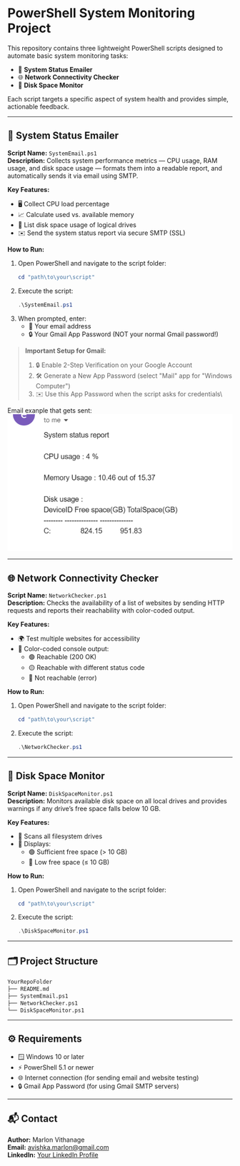 # PowerShell System Monitoring Project

This repository contains three lightweight PowerShell scripts designed to automate basic system monitoring tasks:

- 📧 **System Status Emailer**
- 🌐 **Network Connectivity Checker**
- 💾 **Disk Space Monitor**

Each script targets a specific aspect of system health and provides simple, actionable feedback.

---

## 📧 System Status Emailer

**Script Name:** `SystemEmail.ps1`\
**Description:** Collects system performance metrics — CPU usage, RAM usage, and disk space usage — formats them into a readable report, and automatically sends it via email using SMTP.

**Key Features:**

- 🖥️ Collect CPU load percentage
- 📈 Calculate used vs. available memory
- 💽 List disk space usage of logical drives
- ✉️ Send the system status report via secure SMTP (SSL)

**How to Run:**

1. Open PowerShell and navigate to the script folder:
   ```powershell
   cd "path\to\your\script"
   ```
2. Execute the script:
   ```powershell
   .\SystemEmail.ps1
   ```
3. When prompted, enter:
   - 📧 Your email address
   - 🔒 Your Gmail App Password (NOT your normal Gmail password!)

> **Important Setup for Gmail:**
>
> 1. 🔒 Enable 2-Step Verification on your Google Account
> 2. 🛠️ Generate a New App Password (select "Mail" app for "Windows Computer")
> 3. ✉️ Use this App Password when the script asks for credentials\

Email exanple that gets sent: \
![image alt](https://github.com/MarlonVithanage/Powershell-Automation-Scripts/blob/d9df823f9a97fe236a706faa41243cd89324ef70/SystemStatusEmail.png)


---

## 🌐 Network Connectivity Checker

**Script Name:** `NetworkChecker.ps1`\
**Description:** Checks the availability of a list of websites by sending HTTP requests and reports their reachability with color-coded output.

**Key Features:**

- 🌍 Test multiple websites for accessibility
- 🎨 Color-coded console output:
  - 🟢 Reachable (200 OK)
  - 🟡 Reachable with different status code
  - 🔴 Not reachable (error)

**How to Run:**

1. Open PowerShell and navigate to the script folder:
   ```powershell
   cd "path\to\your\script"
   ```
2. Execute the script:
   ```powershell
   .\NetworkChecker.ps1
   ```

---

## 💾 Disk Space Monitor

**Script Name:** `DiskSpaceMonitor.ps1`\
**Description:** Monitors available disk space on all local drives and provides warnings if any drive’s free space falls below 10 GB.

**Key Features:**

- 📂 Scans all filesystem drives
- 🎯 Displays:
  - 🟢 Sufficient free space (> 10 GB)
  - 🔴 Low free space (≤ 10 GB)

**How to Run:**

1. Open PowerShell and navigate to the script folder:
   ```powershell
   cd "path\to\your\script"
   ```
2. Execute the script:
   ```powershell
   .\DiskSpaceMonitor.ps1
   ```

---

## 🗂️ Project Structure

```plaintext
YourRepoFolder
├── README.md
├── SystemEmail.ps1
├── NetworkChecker.ps1
└── DiskSpaceMonitor.ps1
```

---

## ⚙️ Requirements

- 🪟 Windows 10 or later
- ⚡ PowerShell 5.1 or newer
- 🌐 Internet connection (for sending email and website testing)
- 🔒 Gmail App Password (for using Gmail SMTP servers)

---

## 📬 Contact

**Author:** Marlon Vithanage\
**Email:** [avishka.marlon@gmail.com](mailto\:avishka.marlon@gmail.com)\
**LinkedIn:** [Your LinkedIn Profile](https://www.linkedin.com/in/marlon-vithanage-563173100/)

